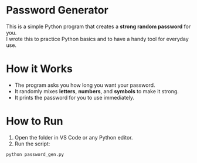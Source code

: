 #  Password Generator

This is a simple Python program that creates a **strong random password** for you.  
I wrote this to practice Python basics and to have a handy tool for everyday use.

# How it Works
- The program asks you how long you want your password.
- It randomly mixes **letters**, **numbers**, and **symbols** to make it strong.
- It prints the password for you to use immediately.

# How to Run
1. Open the folder in VS Code or any Python editor.
2. Run the script:
```bash
python password_gen.py
